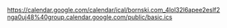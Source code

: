

https://calendar.google.com/calendar/ical/bornski.com_4lol32l6apee2eslf2nga0uj48%40group.calendar.google.com/public/basic.ics